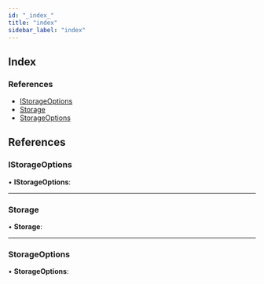 ```yaml
---
id: "_index_"
title: "index"
sidebar_label: "index"
---
```


## Index

### References

* [IStorageOptions](_index_.md#istorageoptions)
* [Storage](_index_.md#storage)
* [StorageOptions](_index_.md#storageoptions)

## References

###  IStorageOptions

• **IStorageOptions**:

___

###  Storage

• **Storage**:

___

###  StorageOptions

• **StorageOptions**:
